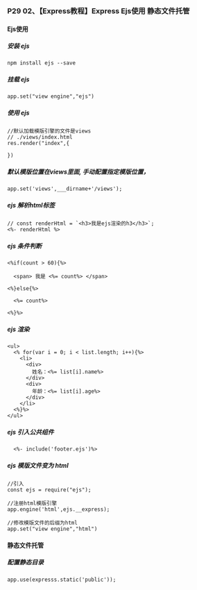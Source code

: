 ### P29 02、【Express教程】Express Ejs使用 静态文件托管


#### Ejs使用
##### 安装 ejs
```
npm install ejs --save
```
##### 挂载 ejs
```
app.set("view engine","ejs")
```
##### 使用 ejs
```
//默认加载模版引擎的文件是views 
// ./views/index.html
res.render("index",{

})
```
##### 默认模版位置在views里面, 手动配置指定模版位置，
```
app.set('views',___dirname+'/views');
```
##### ejs 解析html标签
```
// const renderHtml = `<h3>我是ejs渲染的h3</h3>`;
<%- renderHtml %>
```
##### ejs 条件判断
```
<%if(count > 60){%>

  <span> 我是 <%= count%> </span>

<%}else{%>

  <%= count%>

<%}%>
```
##### ejs 渲染
```
<ul>
  <% for(var i = 0; i < list.length; i++){%>
    <li>
      <div>
        姓名：<%= list[i].name%>
      </div>
      <div>
        年龄：<%= list[i].age%>
      </div>
    </li>
  <%}%>
</ul>
```
##### ejs 引入公共组件
```
  <%- include('footer.ejs')%> 
```
##### ejs 模版文件变为 html
```
//引入
const ejs = require("ejs");

//注册html模版引擎
app.engine('html',ejs.__express);

//修改模版文件的后缀为html
app.set("view engine","html")
```

#### 静态文件托管

##### 配置静态目录
```
app.use(expresss.static('public'));
```

